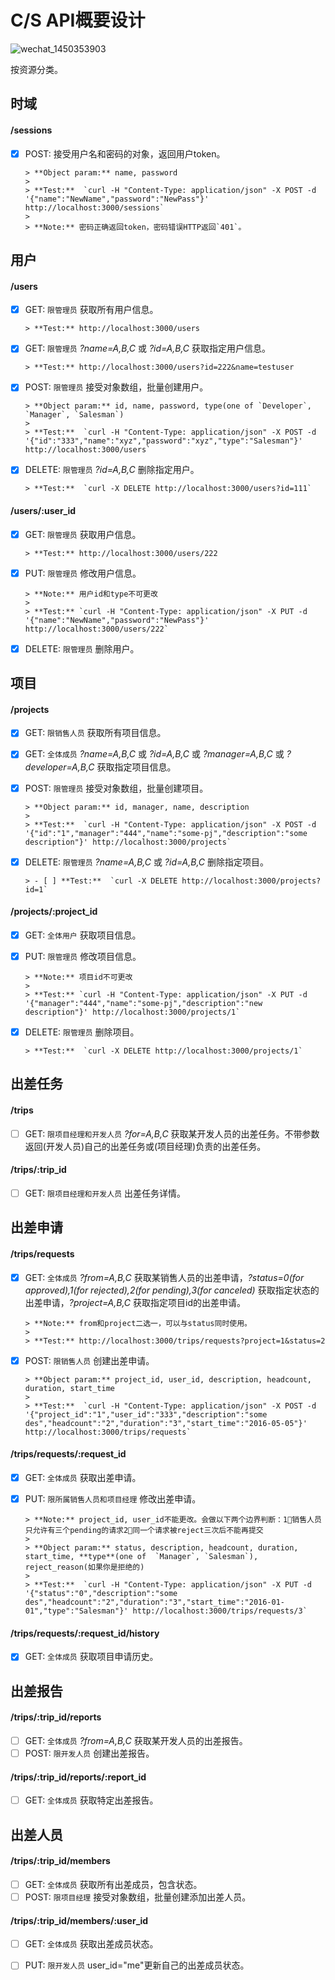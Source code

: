 # C/S API概要设计

![wechat_1450353903](https://cloud.githubusercontent.com/assets/7262715/12070883/d6113e1e-b0c9-11e5-8153-0563f4975c0d.png)

按资源分类。

## 时域

#### /sessions

- [x] POST: 接受用户名和密码的对象，返回用户token。
      
      > **Object param:** name, password
      > 
      > **Test:**  `curl -H "Content-Type: application/json" -X POST -d '{"name":"NewName","password":"NewPass"}' http://localhost:3000/sessions`
      > 
      > **Note:** 密码正确返回token，密码错误HTTP返回`401`。

## 用户

#### /users

- [x] GET: `限管理员` 获取所有用户信息。
      
      > **Test:** http://localhost:3000/users


- [x] GET: `限管理员` *?name=A,B,C* 或 *?id=A,B,C* 获取指定用户信息。
      
      > **Test:** http://localhost:3000/users?id=222&name=testuser


- [x] POST: `限管理员` 接受对象数组，批量创建用户。
      
      > **Object param:** id, name, password, type(one of `Developer`, `Manager`, `Salesman`)
      > 
      > **Test:**  `curl -H "Content-Type: application/json" -X POST -d '{"id":"333","name":"xyz","password":"xyz","type":"Salesman"}' http://localhost:3000/users`


- [x] DELETE: `限管理员` *?id=A,B,C* 删除指定用户。
      
      > **Test:**  `curl -X DELETE http://localhost:3000/users?id=111`

#### /users/:user_id

- [x] GET: `限管理员` 获取用户信息。
      
      > **Test:** http://localhost:3000/users/222
      
- [x] PUT: `限管理员` 修改用户信息。
      
      > **Note:** 用户id和type不可更改
      > 
      > **Test:** `curl -H "Content-Type: application/json" -X PUT -d '{"name":"NewName","password":"NewPass"}' http://localhost:3000/users/222`
      
- [x] DELETE: `限管理员` 删除用户。

## 项目

#### /projects

- [x] GET: `限销售人员` 获取所有项目信息。
      
- [x] GET: `全体成员` *?name=A,B,C* 或 *?id=A,B,C* 或 *?manager=A,B,C*  或 *?developer=A,B,C* 获取指定项目信息。
      
- [x] POST: `限管理员` 接受对象数组，批量创建项目。
      
      > **Object param:** id, manager, name, description
      > 
      > **Test:**  `curl -H "Content-Type: application/json" -X POST -d '{"id":"1","manager":"444","name":"some-pj","description":"some description"}' http://localhost:3000/projects`
      
- [x] DELETE: `限管理员` *?name=A,B,C* 或 *?id=A,B,C* 删除指定项目。
      
      > - [ ] **Test:**  `curl -X DELETE http://localhost:3000/projects?id=1`

#### /projects/:project_id

- [x] GET: `全体用户` 获取项目信息。
      
- [x] PUT: `限管理员` 修改项目信息。
      
      > **Note:** 项目id不可更改
      > 
      > **Test:** `curl -H "Content-Type: application/json" -X PUT -d '{"manager":"444","name":"some-pj","description":"new description"}' http://localhost:3000/projects/1`
      
- [x] DELETE: `限管理员` 删除项目。
      
      > **Test:**  `curl -X DELETE http://localhost:3000/projects/1`

## 出差任务

#### /trips

- [ ] GET: `限项目经理和开发人员` *?for=A,B,C* 获取某开发人员的出差任务。不带参数返回(开发人员)自己的出差任务或(项目经理)负责的出差任务。

#### /trips/:trip_id

- [ ] GET: `限项目经理和开发人员` 出差任务详情。

## 出差申请

#### /trips/requests

- [x] GET: `全体成员` *?from=A,B,C* 获取某销售人员的出差申请，*?status=0(for approved),1(for rejected),2(for pending),3(for canceled)* 获取指定状态的出差申请，*?project=A,B,C* 获取指定项目id的出差申请。
      
      > **Note:** from和project二选一，可以与status同时使用。
      > 
      > **Test:** http://localhost:3000/trips/requests?project=1&status=2
      
- [x] POST: `限销售人员` 创建出差申请。
      
      > **Object param:** project_id, user_id, description, headcount, duration, start_time
      > 
      > **Test:**  `curl -H "Content-Type: application/json" -X POST -d '{"project_id":"1","user_id":"333","description":"some des","headcount":"2","duration":"3","start_time":"2016-05-05"}' http://localhost:3000/trips/requests`

#### /trips/requests/:request_id

- [x] GET: `全体成员` 获取出差申请。
      
- [x] PUT: `限所属销售人员和项目经理` 修改出差申请。
      
      > **Note:** project_id, user_id不能更改。会做以下两个边界判断：1⃣️销售人员只允许有三个pending的请求2⃣️同一个请求被reject三次后不能再提交
      > 
      > **Object param:** status, description, headcount, duration, start_time, **type**(one of  `Manager`, `Salesman`), reject_reason(如果你是拒绝的)
      > 
      > **Test:**  `curl -H "Content-Type: application/json" -X PUT -d '{"status":"0","description":"some des","headcount":"2","duration":"3","start_time":"2016-01-01","type":"Salesman"}' http://localhost:3000/trips/requests/3`

#### /trips/requests/:request_id/history

- [x] GET: `全体成员` 获取项目申请历史。

## 出差报告

#### /trips/:trip_id/reports

- [ ] GET: `全体成员` *?from=A,B,C* 获取某开发人员的出差报告。
- [ ] POST: `限开发人员` 创建出差报告。

#### /trips/:trip_id/reports/:report_id

- [ ] GET: `全体成员` 获取特定出差报告。

## 出差人员

#### /trips/:trip_id/members

- [ ] GET: `全体成员` 获取所有出差成员，包含状态。
- [ ] POST: `限项目经理` 接受对象数组，批量创建添加出差人员。

#### /trips/:trip_id/members/:user_id

- [ ] GET: `全体成员` 获取出差成员状态。
- [ ] PUT: `限开发人员` user_id="me"更新自己的出差成员状态。

